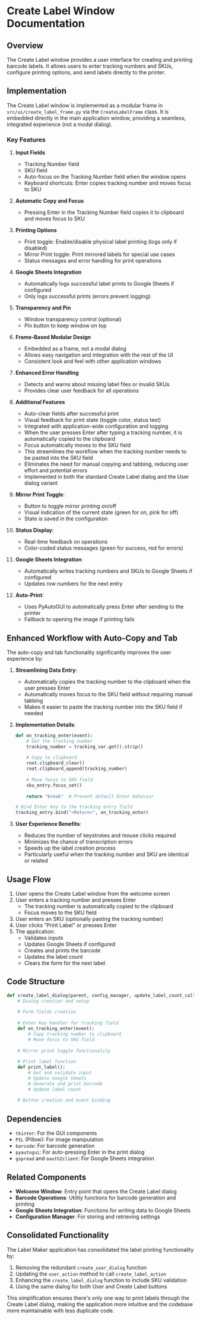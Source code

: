 # Create Label Window Documentation

## Overview

The Create Label window provides a user interface for creating and printing barcode labels. It allows users to enter tracking numbers and SKUs, configure printing options, and send labels directly to the printer.

## Implementation

The Create Label window is implemented as a modular frame in `src/ui/create_label_frame.py` via the `CreateLabelFrame` class. It is embedded directly in the main application window, providing a seamless, integrated experience (not a modal dialog).

### Key Features

1. **Input Fields**
   - Tracking Number field
   - SKU field
   - Auto-focus on the Tracking Number field when the window opens
   - Keyboard shortcuts: Enter copies tracking number and moves focus to SKU

2. **Automatic Copy and Focus**
   - Pressing Enter in the Tracking Number field copies it to clipboard and moves focus to SKU

3. **Printing Options**
   - Print toggle: Enable/disable physical label printing (logs only if disabled)
   - Mirror Print toggle: Print mirrored labels for special use cases
   - Status messages and error handling for print operations

4. **Google Sheets Integration**
   - Automatically logs successful label prints to Google Sheets if configured
   - Only logs successful prints (errors prevent logging)

5. **Transparency and Pin**
   - Window transparency control (optional)
   - Pin button to keep window on top

6. **Frame-Based Modular Design**
   - Embedded as a frame, not a modal dialog
   - Allows easy navigation and integration with the rest of the UI
   - Consistent look and feel with other application windows

7. **Enhanced Error Handling**
   - Detects and warns about missing label files or invalid SKUs
   - Provides clear user feedback for all operations

8. **Additional Features**
   - Auto-clear fields after successful print
   - Visual feedback for print state (toggle color, status text)
   - Integrated with application-wide configuration and logging
   - When the user presses Enter after typing a tracking number, it is automatically copied to the clipboard
   - Focus automatically moves to the SKU field
   - This streamlines the workflow when the tracking number needs to be pasted into the SKU field
   - Eliminates the need for manual copying and tabbing, reducing user effort and potential errors
   - Implemented in both the standard Create Label dialog and the User dialog variant

3. **Mirror Print Toggle**:
   - Button to toggle mirror printing on/off
   - Visual indication of the current state (green for on, pink for off)
   - State is saved in the configuration

4. **Status Display**:
   - Real-time feedback on operations
   - Color-coded status messages (green for success, red for errors)

5. **Google Sheets Integration**:
   - Automatically writes tracking numbers and SKUs to Google Sheets if configured
   - Updates row numbers for the next entry

6. **Auto-Print**:
   - Uses PyAutoGUI to automatically press Enter after sending to the printer
   - Fallback to opening the image if printing fails

## Enhanced Workflow with Auto-Copy and Tab

The auto-copy and tab functionality significantly improves the user experience by:

1. **Streamlining Data Entry**:
   - Automatically copies the tracking number to the clipboard when the user presses Enter
   - Automatically moves focus to the SKU field without requiring manual tabbing
   - Makes it easier to paste the tracking number into the SKU field if needed

2. **Implementation Details**:
   ```python
   def on_tracking_enter(event):
       # Get the tracking number
       tracking_number = tracking_var.get().strip()
       
       # Copy to clipboard
       root.clipboard_clear()
       root.clipboard_append(tracking_number)
       
       # Move focus to SKU field
       sku_entry.focus_set()
       
       return "break"  # Prevent default Enter behavior
   
   # Bind Enter key to the tracking entry field
   tracking_entry.bind("<Return>", on_tracking_enter)
   ```

3. **User Experience Benefits**:
   - Reduces the number of keystrokes and mouse clicks required
   - Minimizes the chance of transcription errors
   - Speeds up the label creation process
   - Particularly useful when the tracking number and SKU are identical or related

## Usage Flow

1. User opens the Create Label window from the welcome screen
2. User enters a tracking number and presses Enter
   - The tracking number is automatically copied to the clipboard
   - Focus moves to the SKU field
3. User enters an SKU (optionally pasting the tracking number)
4. User clicks "Print Label" or presses Enter
5. The application:
   - Validates inputs
   - Updates Google Sheets if configured
   - Creates and prints the barcode
   - Updates the label count
   - Clears the form for the next label

## Code Structure

```python
def create_label_dialog(parent, config_manager, update_label_count_callback):
    # Dialog creation and setup
    
    # Form fields creation
    
    # Enter key handler for tracking field
    def on_tracking_enter(event):
        # Copy tracking number to clipboard
        # Move focus to SKU field
    
    # Mirror print toggle functionality
    
    # Print label function
    def print_label():
        # Get and validate input
        # Update Google Sheets
        # Generate and print barcode
        # Update label count
    
    # Button creation and event binding
```

## Dependencies

- `tkinter`: For the GUI components
- `PIL` (Pillow): For image manipulation
- `barcode`: For barcode generation
- `pyautogui`: For auto-pressing Enter in the print dialog
- `gspread` and `oauth2client`: For Google Sheets integration

## Related Components

- **Welcome Window**: Entry point that opens the Create Label dialog
- **Barcode Operations**: Utility functions for barcode generation and printing
- **Google Sheets Integration**: Functions for writing data to Google Sheets
- **Configuration Manager**: For storing and retrieving settings

## Consolidated Functionality

The Label Maker application has consolidated the label printing functionality by:

1. Removing the redundant `create_user_dialog` function
2. Updating the `user_action` method to call `create_label_action`
3. Enhancing the `create_label_dialog` function to include SKU validation
4. Using the same dialog for both User and Create Label buttons

This simplification ensures there's only one way to print labels through the Create Label dialog, making the application more intuitive and the codebase more maintainable with less duplicate code.
